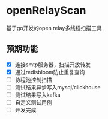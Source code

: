 # openRelayScan

基于go开发的open relay多线程扫描工具


## 预期功能

- [x]  连接smtp服务器，扫描开放转发
- [x]  通过redisbloom防止重复查询
- [ ]  协程池控制扫描 
- [ ]  测试结果异步写入mysql/clickhouse
- [ ]  测试结果写入kafka
- [ ]  自定义测试用例
- [ ]  开发完成